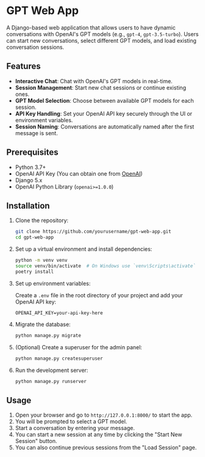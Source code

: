 
# GPT Web App

A Django-based web application that allows users to have dynamic conversations with OpenAI's GPT models (e.g., `gpt-4`, `gpt-3.5-turbo`). Users can start new conversations, select different GPT models, and load existing conversation sessions.

## Features

- **Interactive Chat**: Chat with OpenAI's GPT models in real-time.
- **Session Management**: Start new chat sessions or continue existing ones.
- **GPT Model Selection**: Choose between available GPT models for each session.
- **API Key Handling**: Set your OpenAI API key securely through the UI or environment variables.
- **Session Naming**: Conversations are automatically named after the first message is sent.

## Prerequisites

- Python 3.7+
- OpenAI API Key (You can obtain one from [OpenAI](https://platform.openai.com/account/api-keys))
- Django 5.x
- OpenAI Python Library (`openai>=1.0.0`)

## Installation

1. Clone the repository:

   ```bash
   git clone https://github.com/yourusername/gpt-web-app.git
   cd gpt-web-app
   ```

2. Set up a virtual environment and install dependencies:

   ```bash
   python -m venv venv
   source venv/bin/activate  # On Windows use `venv\Scripts\activate`
   poetry install
   ```

3. Set up environment variables:

   Create a `.env` file in the root directory of your project and add your OpenAI API key:

   ```
   OPENAI_API_KEY=your-api-key-here
   ```

4. Migrate the database:

   ```bash
   python manage.py migrate
   ```

5. (Optional) Create a superuser for the admin panel:

   ```bash
   python manage.py createsuperuser
   ```

6. Run the development server:

   ```bash
   python manage.py runserver
   ```

## Usage

1. Open your browser and go to `http://127.0.0.1:8000/` to start the app.
2. You will be prompted to select a GPT model.
3. Start a conversation by entering your message.
4. You can start a new session at any time by clicking the "Start New Session" button.
5. You can also continue previous sessions from the "Load Session" page.

